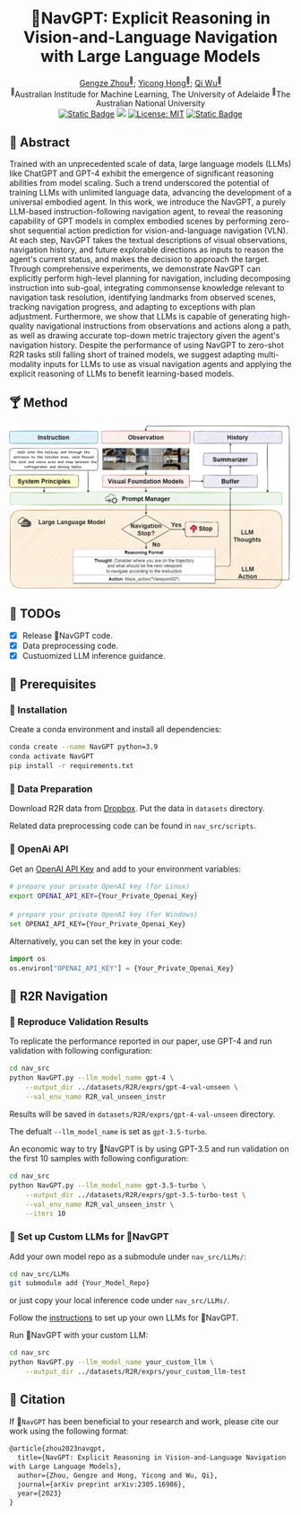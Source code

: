 <div align="center">

<h1>🎇NavGPT: Explicit Reasoning in Vision-and-Language Navigation with Large Language Models</h1>

<div>
    <a href='https://github.com/GengzeZhou' target='_blank'>Gengze Zhou<sup>🍕</sup></a>;
    <a href='http://www.yiconghong.me' target='_blank'>Yicong Hong<sup>🌭</sup></a>;
    <a href='http://www.qi-wu.me' target='_blank'>Qi Wu<sup>🍕</sup></a>
</div>
<sup>🍕</sup>Australian Institude for Machine Learning, The University of Adelaide <sup>🌭</sup>The Australian National University

<br>

<div>
    <a href='https://github.com/GengzeZhou/NavGPT' target='_blank'><img alt="Static Badge" src="https://img.shields.io/badge/NavGPT-v0.1-blue"></a>
    <a href='https://arxiv.org/abs/2305.16986' target='_blank'><img src='https://img.shields.io/badge/Paper-Arxiv-red'></a>
    <a href="https://opensource.org/licenses/MIT"><img src="https://img.shields.io/badge/License-MIT-yellow.svg" alt="License: MIT"></a>
    <a href="https://github.com/langchain-ai/langchain"><img alt="Static Badge" src="https://img.shields.io/badge/🦜️🔗-Langchain-green"></a>
</div>

</div>


## 🍹 Abstract
 Trained with an unprecedented scale of data, large language models (LLMs) like ChatGPT and GPT-4 exhibit the emergence of significant reasoning abilities from model scaling. Such a trend underscored the potential of training LLMs with unlimited language data, advancing the development of a universal embodied agent. 
 In this work, we introduce the NavGPT, a purely LLM-based instruction-following navigation agent, to reveal the reasoning capability of GPT models in complex embodied scenes by performing zero-shot sequential action prediction for vision-and-language navigation (VLN).
 At each step, NavGPT takes the textual descriptions of visual observations, navigation history, and future explorable directions as inputs to reason the agent's current status, and makes the decision to approach the target.
 Through comprehensive experiments, we demonstrate NavGPT can explicitly perform high-level planning for navigation, including decomposing instruction into sub-goal, integrating commonsense knowledge relevant to navigation task resolution, identifying landmarks from observed scenes, tracking navigation progress, and adapting to exceptions with plan adjustment. 
 Furthermore, we show that LLMs is capable of generating high-quality navigational instructions from observations and actions along a path, as well as drawing accurate top-down metric trajectory given the agent's navigation history. Despite the performance of using NavGPT to zero-shot R2R tasks still falling short of trained models, we suggest adapting multi-modality inputs for LLMs to use as visual navigation agents and applying the explicit reasoning of LLMs to benefit learning-based models.

## 🍸 Method
![](assets/NavGPT.png)

## 🍻 TODOs

- [x] Release 🎇NavGPT code.
- [x] Data preprocessing code.
- [x] Custuomized LLM inference guidance.

## 🧋 Prerequisites

### 🍭 Installation

Create a conda environment and install all dependencies:

```bash
conda create --name NavGPT python=3.9
conda activate NavGPT
pip install -r requirements.txt
```

### 🍬 Data Preparation

Download R2R data from [Dropbox](https://www.dropbox.com/sh/i8ng3iq5kpa68nu/AAB53bvCFY_ihYx1mkLlOB-ea?dl=1). Put the data in `datasets` directory.

Related data preprocessing code can be found in `nav_src/scripts`.

### 🍫 OpenAi API

Get an [OpenAI API Key](https://platform.openai.com/account/api-keys) and add to your environment variables:

```bash
# prepare your private OpenAI key (for Linux)
export OPENAI_API_KEY={Your_Private_Openai_Key}

# prepare your private OpenAI key (for Windows)
set OPENAI_API_KEY={Your_Private_Openai_Key}
```

Alternatively, you can set the key in your code:
```python
import os
os.environ["OPENAI_API_KEY"] = {Your_Private_Openai_Key}
```

## 🍷 R2R Navigation

### 🍴 Reproduce Validation Results

To replicate the performance reported in our paper, use GPT-4 and run validation with following configuration:
```bash
cd nav_src
python NavGPT.py --llm_model_name gpt-4 \
    --output_dir ../datasets/R2R/exprs/gpt-4-val-unseen \
    --val_env_name R2R_val_unseen_instr
```

Results will be saved in `datasets/R2R/exprs/gpt-4-val-unseen` directory.

The defualt `--llm_model_name` is set as `gpt-3.5-turbo`.

An economic way to try 🎇NavGPT is by using GPT-3.5 and run validation on the first 10 samples with following configuration:
```bash
cd nav_src
python NavGPT.py --llm_model_name gpt-3.5-turbo \
    --output_dir ../datasets/R2R/exprs/gpt-3.5-turbo-test \
    --val_env_name R2R_val_unseen_instr \
    --iters 10
```

### 🥢 Set up Custom LLMs for 🎇NavGPT
Add your own model repo as a submodule under `nav_src/LLMs/`:
```bash
cd nav_src/LLMs
git submodule add {Your_Model_Repo}
```
or just copy your local inference code under `nav_src/LLMs/`.

Follow the [instructions](nav_src/LLMs/Add_Custom_Models.md) to set up your own LLMs for 🎇NavGPT.

Run 🎇NavGPT with your custom LLM:
```bash
cd nav_src
python NavGPT.py --llm_model_name your_custom_llm \
    --output_dir ../datasets/R2R/exprs/your_custom_llm-test
```

## 🧃 Citation
If 🎇`NavGPT` has been beneficial to your research and work, please cite our work using the following format:
```
@article{zhou2023navgpt,
  title={NavGPT: Explicit Reasoning in Vision-and-Language Navigation with Large Language Models},
  author={Zhou, Gengze and Hong, Yicong and Wu, Qi},
  journal={arXiv preprint arXiv:2305.16986},
  year={2023}
}
```
